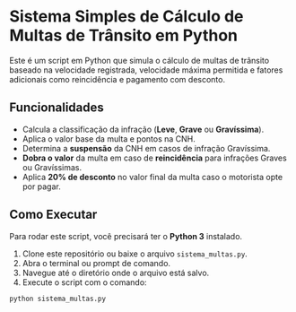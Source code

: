 # Sistema Simples de Cálculo de Multas de Trânsito em Python

Este é um script em Python que simula o cálculo de multas de trânsito baseado na velocidade registrada, velocidade máxima permitida e fatores adicionais como reincidência e pagamento com desconto.

## Funcionalidades

* Calcula a classificação da infração (**Leve**, **Grave** ou **Gravíssima**).
* Aplica o valor base da multa e pontos na CNH.
* Determina a **suspensão** da CNH em casos de infração Gravíssima.
* **Dobra o valor** da multa em caso de **reincidência** para infrações Graves ou Gravíssimas.
* Aplica **20% de desconto** no valor final da multa caso o motorista opte por pagar.

## Como Executar

Para rodar este script, você precisará ter o **Python 3** instalado.

1.  Clone este repositório ou baixe o arquivo `sistema_multas.py`.
2.  Abra o terminal ou prompt de comando.
3.  Navegue até o diretório onde o arquivo está salvo.
4.  Execute o script com o comando:

```bash
python sistema_multas.py
